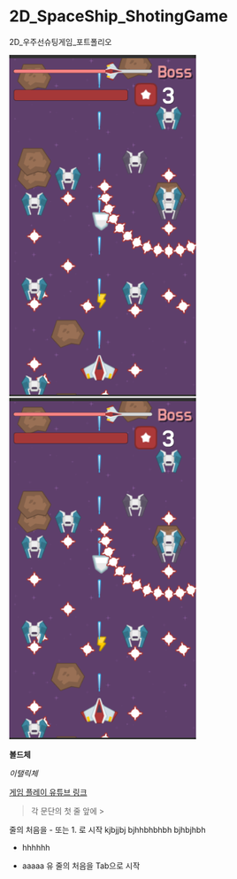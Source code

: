 # 2D_SpaceShip_ShotingGame
2D_우주선슈팅게임_포트폴리오

![대체 텍스트](https://github.com/LiNamYoon/2D_SpaceShip_ShotingGame/blob/master/screenshot.PNG?raw=true) ![대체 텍스트](https://github.com/LiNamYoon/2D_SpaceShip_ShotingGame/blob/master/screenshot.PNG?raw=true)

**볼드체**

*이탤릭체*

[게임 플레이 유튜브 링크](https://youtu.be/ITF34vCFlgk)

> 각 문단의 첫 줄 앞에 >

줄의 처음을 - 또는 1. 로 시작
kjbjjbj
bjhhbhbhbh
bjhbjhbh

- hhhhhh

- aaaaa
유 
  줄의 처음을 Tab으로 시작
